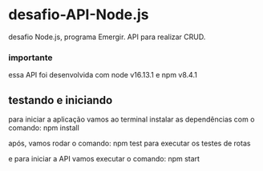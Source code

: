 # desafio-API-Node.js
desafio Node.js, programa Emergir. API para realizar CRUD.

### importante
essa API foi desenvolvida com node v16.13.1 e npm v8.4.1

## testando e iniciando
para iniciar a aplicação vamos ao terminal instalar as dependências com o comando: npm install

após, vamos rodar o comando: npm test para executar os testes de rotas

e para iniciar a API vamos executar o comando: npm start

